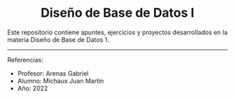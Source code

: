<h1 align="center">Diseño de Base de Datos I</h1>
Este repositorio contiene apuntes, ejercicios y proyectos desarrollados en la materia Diseño de Base de Datos 1.
<hr>
Referencias:
  <ul>
    <li>Profesor: Arenas Gabriel</li>
    <li>Alumno: Michaux Juan Martin</li>
    <li>Año: 2022</li>
  </ul>
 
